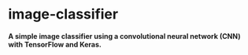 # image-classifier
#### A simple image classifier using a convolutional neural network (CNN) with TensorFlow and Keras.
 